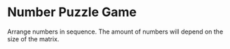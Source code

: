 Number Puzzle Game
==================

Arrange numbers in sequence. The amount of numbers will depend
on the size of the matrix. 
